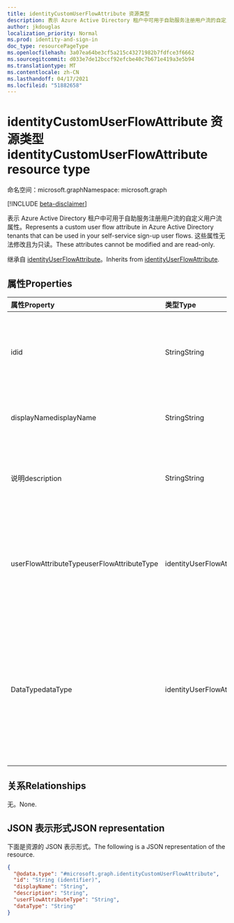 ```yaml
---
title: identityCustomUserFlowAttribute 资源类型
description: 表示 Azure Active Directory 租户中可用于自助服务注册用户流的自定义用户流属性。
author: jkdouglas
localization_priority: Normal
ms.prod: identity-and-sign-in
doc_type: resourcePageType
ms.openlocfilehash: 3a07ea64be3cf5a215c43271982b7fdfce3f6662
ms.sourcegitcommit: d033e7de12bccf92efcbe40c7b671e419a3e5b94
ms.translationtype: MT
ms.contentlocale: zh-CN
ms.lasthandoff: 04/17/2021
ms.locfileid: "51882658"
---
```

# <a name="identitycustomuserflowattribute-resource-type"></a><span data-ttu-id="17831-103">identityCustomUserFlowAttribute 资源类型</span><span class="sxs-lookup"><span data-stu-id="17831-103">identityCustomUserFlowAttribute resource type</span></span>

<span data-ttu-id="17831-104">命名空间：microsoft.graph</span><span class="sxs-lookup"><span data-stu-id="17831-104">Namespace: microsoft.graph</span></span>

[!INCLUDE [beta-disclaimer](../../includes/beta-disclaimer.md)]

<span data-ttu-id="17831-105">表示 Azure Active Directory 租户中可用于自助服务注册用户流的自定义用户流属性。</span><span class="sxs-lookup"><span data-stu-id="17831-105">Represents a custom user flow attribute in Azure Active Directory tenants that can be used in your self-service sign-up user flows.</span></span> <span data-ttu-id="17831-106">这些属性无法修改且为只读。</span><span class="sxs-lookup"><span data-stu-id="17831-106">These attributes cannot be modified and are read-only.</span></span>

<span data-ttu-id="17831-107">继承自 [identityUserFlowAttribute](../resources/identityuserflowattribute.md)。</span><span class="sxs-lookup"><span data-stu-id="17831-107">Inherits from [identityUserFlowAttribute](../resources/identityuserflowattribute.md).</span></span>

## <a name="properties"></a><span data-ttu-id="17831-108">属性</span><span class="sxs-lookup"><span data-stu-id="17831-108">Properties</span></span>

|<span data-ttu-id="17831-109">属性</span><span class="sxs-lookup"><span data-stu-id="17831-109">Property</span></span>|<span data-ttu-id="17831-110">类型</span><span class="sxs-lookup"><span data-stu-id="17831-110">Type</span></span>|<span data-ttu-id="17831-111">说明</span><span class="sxs-lookup"><span data-stu-id="17831-111">Description</span></span>|
|:---|:---|:---|
|<span data-ttu-id="17831-112">id</span><span class="sxs-lookup"><span data-stu-id="17831-112">id</span></span>|<span data-ttu-id="17831-113">String</span><span class="sxs-lookup"><span data-stu-id="17831-113">String</span></span>|<span data-ttu-id="17831-114">用户流属性的标识符。</span><span class="sxs-lookup"><span data-stu-id="17831-114">The identifier of the user flow attribute.</span></span> <span data-ttu-id="17831-115">这是一个自动创建的只读属性。</span><span class="sxs-lookup"><span data-stu-id="17831-115">This is a read-only attribute that is automatically created.</span></span> <span data-ttu-id="17831-116">继承自 [identityUserFlowAttribute](../resources/identityuserflowattribute.md)</span><span class="sxs-lookup"><span data-stu-id="17831-116">Inherited from [identityUserFlowAttribute](../resources/identityuserflowattribute.md)</span></span>|
|<span data-ttu-id="17831-117">displayName</span><span class="sxs-lookup"><span data-stu-id="17831-117">displayName</span></span>|<span data-ttu-id="17831-118">String</span><span class="sxs-lookup"><span data-stu-id="17831-118">String</span></span>|<span data-ttu-id="17831-119">用户流属性的显示名称。</span><span class="sxs-lookup"><span data-stu-id="17831-119">The display name of the user flow attribute.</span></span> <span data-ttu-id="17831-120">继承自 [identityUserFlowAttribute](../resources/identityuserflowattribute.md)</span><span class="sxs-lookup"><span data-stu-id="17831-120">Inherited from [identityUserFlowAttribute](../resources/identityuserflowattribute.md)</span></span>|
|<span data-ttu-id="17831-121">说明</span><span class="sxs-lookup"><span data-stu-id="17831-121">description</span></span>|<span data-ttu-id="17831-122">String</span><span class="sxs-lookup"><span data-stu-id="17831-122">String</span></span>|<span data-ttu-id="17831-123">注册时显示给用户的用户流量属性的描述。</span><span class="sxs-lookup"><span data-stu-id="17831-123">The description of the user flow attribute that's shown to the user at the time of sign-up.</span></span> <span data-ttu-id="17831-124">继承自 [identityUserFlowAttribute](../resources/identityuserflowattribute.md)</span><span class="sxs-lookup"><span data-stu-id="17831-124">Inherited from [identityUserFlowAttribute](../resources/identityuserflowattribute.md)</span></span>|
|<span data-ttu-id="17831-125">userFlowAttributeType</span><span class="sxs-lookup"><span data-stu-id="17831-125">userFlowAttributeType</span></span>|<span data-ttu-id="17831-126">identityUserFlowAttributeType</span><span class="sxs-lookup"><span data-stu-id="17831-126">identityUserFlowAttributeType</span></span>|<span data-ttu-id="17831-127">用户流属性的类型。</span><span class="sxs-lookup"><span data-stu-id="17831-127">The type of the user flow attribute.</span></span> <span data-ttu-id="17831-128">这是一个自动设置的只读属性。</span><span class="sxs-lookup"><span data-stu-id="17831-128">This is a read-only attribute that is automatically set.</span></span> <span data-ttu-id="17831-129">此属性的值将为 `custom` 。</span><span class="sxs-lookup"><span data-stu-id="17831-129">The value for this property will be `custom`.</span></span> <span data-ttu-id="17831-130">继承自 [identityUserFlowAttribute](../resources/identityuserflowattribute.md)。</span><span class="sxs-lookup"><span data-stu-id="17831-130">Inherited from [identityUserFlowAttribute](../resources/identityuserflowattribute.md).</span></span>|
|<span data-ttu-id="17831-131">DataType</span><span class="sxs-lookup"><span data-stu-id="17831-131">dataType</span></span>|<span data-ttu-id="17831-132">identityUserFlowAttributeDataType</span><span class="sxs-lookup"><span data-stu-id="17831-132">identityUserFlowAttributeDataType</span></span>|<span data-ttu-id="17831-133">用户流属性的数据类型。</span><span class="sxs-lookup"><span data-stu-id="17831-133">The data type of the user flow attribute.</span></span> <span data-ttu-id="17831-134">在创建自定义用户流属性后，不能对此进行修改。</span><span class="sxs-lookup"><span data-stu-id="17831-134">This cannot be modified after the custom user flow attribute is created.</span></span> <span data-ttu-id="17831-135">数据类型 **支持** 为： `string` 、 `boolean` 、 `int64` 、 `stringCollection` 、 `dateTime`。</span><span class="sxs-lookup"><span data-stu-id="17831-135">The supported values for **dataType** are: `string` , `boolean` , `int64` , `stringCollection` , `dateTime`.</span></span> <span data-ttu-id="17831-136">继承自 [identityUserFlowAttribute](../resources/identityuserflowattribute.md)。</span><span class="sxs-lookup"><span data-stu-id="17831-136">Inherited from [identityUserFlowAttribute](../resources/identityuserflowattribute.md).</span></span>|

## <a name="relationships"></a><span data-ttu-id="17831-137">关系</span><span class="sxs-lookup"><span data-stu-id="17831-137">Relationships</span></span>

<span data-ttu-id="17831-138">无。</span><span class="sxs-lookup"><span data-stu-id="17831-138">None.</span></span>

## <a name="json-representation"></a><span data-ttu-id="17831-139">JSON 表示形式</span><span class="sxs-lookup"><span data-stu-id="17831-139">JSON representation</span></span>

<span data-ttu-id="17831-140">下面是资源的 JSON 表示形式。</span><span class="sxs-lookup"><span data-stu-id="17831-140">The following is a JSON representation of the resource.</span></span>
<!-- {
  "blockType": "resource",
  "keyProperty": "id",
  "@odata.type": "microsoft.graph.identityCustomUserFlowAttribute",
  "baseType": "microsoft.graph.identityUserFlowAttribute",
  "openType": false
}
-->

``` json
{
  "@odata.type": "#microsoft.graph.identityCustomUserFlowAttribute",
  "id": "String (identifier)",
  "displayName": "String",
  "description": "String",
  "userFlowAttributeType": "String",
  "dataType": "String"
}
```
